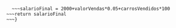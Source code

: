 ~~~function calculaSalario(carrosVendidos, valorVendas) {
  ~~~salarioFinal = 2000+valorVendas*0.05+carrosVendidos*100
~~~return salarioFinal
~~~}